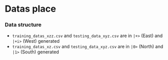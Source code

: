 # Datas place

### Data structure 

- `training_datas_xzz.csv` and `testing_data_xyz.csv` are in `|+>` (East) and `|+i>` (West) generated
- `training_datas_xz.csv` and `testing_data_xyz.csv` are in `|0>` (North) and `|1>` (South) generated
